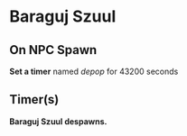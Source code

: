 # Baraguj Szuul


## On NPC Spawn

**Set a timer** named *depop* for 43200 seconds


## Timer(s)

**Baraguj Szuul despawns.**